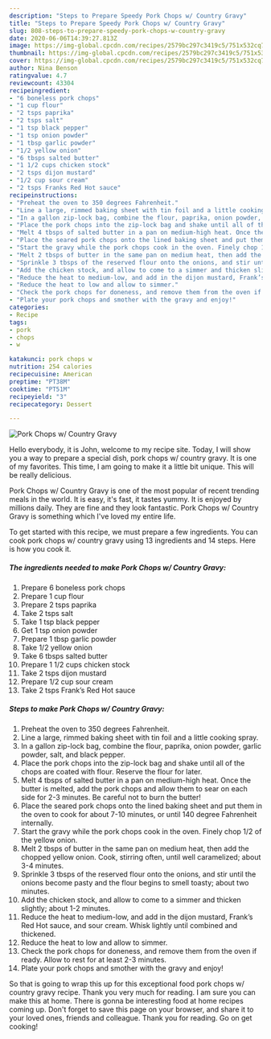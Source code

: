 ```yaml
---
description: "Steps to Prepare Speedy Pork Chops w/ Country Gravy"
title: "Steps to Prepare Speedy Pork Chops w/ Country Gravy"
slug: 808-steps-to-prepare-speedy-pork-chops-w-country-gravy
date: 2020-06-06T14:39:27.813Z
image: https://img-global.cpcdn.com/recipes/2579bc297c3419c5/751x532cq70/pork-chops-w-country-gravy-recipe-main-photo.jpg
thumbnail: https://img-global.cpcdn.com/recipes/2579bc297c3419c5/751x532cq70/pork-chops-w-country-gravy-recipe-main-photo.jpg
cover: https://img-global.cpcdn.com/recipes/2579bc297c3419c5/751x532cq70/pork-chops-w-country-gravy-recipe-main-photo.jpg
author: Nina Benson
ratingvalue: 4.7
reviewcount: 43304
recipeingredient:
- "6 boneless pork chops"
- "1 cup flour"
- "2 tsps paprika"
- "2 tsps salt"
- "1 tsp black pepper"
- "1 tsp onion powder"
- "1 tbsp garlic powder"
- "1/2 yellow onion"
- "6 tbsps salted butter"
- "1 1/2 cups chicken stock"
- "2 tsps dijon mustard"
- "1/2 cup sour cream"
- "2 tsps Franks Red Hot sauce"
recipeinstructions:
- "Preheat the oven to 350 degrees Fahrenheit."
- "Line a large, rimmed baking sheet with tin foil and a little cooking spray."
- "In a gallon zip-lock bag, combine the flour, paprika, onion powder, garlic powder, salt, and black pepper."
- "Place the pork chops into the zip-lock bag and shake until all of the chops are coated with flour. Reserve the flour for later."
- "Melt 4 tbsps of salted butter in a pan on medium-high heat. Once the butter is melted, add the pork chops and allow them to sear on each side for 2-3 minutes. Be careful not to burn the butter!"
- "Place the seared pork chops onto the lined baking sheet and put them in the oven to cook for about 7-10 minutes, or until 140 degree Fahrenheit internally."
- "Start the gravy while the pork chops cook in the oven. Finely chop 1/2 of the yellow onion."
- "Melt 2 tbsps of butter in the same pan on medium heat, then add the chopped yellow onion. Cook, stirring often, until well caramelized; about 3-4 minutes."
- "Sprinkle 3 tbsps of the reserved flour onto the onions, and stir until the onions become pasty and the flour begins to smell toasty; about two minutes."
- "Add the chicken stock, and allow to come to a simmer and thicken slightly; about 1-2 minutes."
- "Reduce the heat to medium-low, and add in the dijon mustard, Frank’s Red Hot sauce, and sour cream. Whisk lightly until combined and thickened."
- "Reduce the heat to low and allow to simmer."
- "Check the pork chops for doneness, and remove them from the oven if ready. Allow to rest for at least 2-3 minutes."
- "Plate your pork chops and smother with the gravy and enjoy!"
categories:
- Recipe
tags:
- pork
- chops
- w

katakunci: pork chops w 
nutrition: 254 calories
recipecuisine: American
preptime: "PT38M"
cooktime: "PT51M"
recipeyield: "3"
recipecategory: Dessert

---
```



![Pork Chops w/ Country Gravy](https://img-global.cpcdn.com/recipes/2579bc297c3419c5/751x532cq70/pork-chops-w-country-gravy-recipe-main-photo.jpg)

Hello everybody, it is John, welcome to my recipe site. Today, I will show you a way to prepare a special dish, pork chops w/ country gravy. It is one of my favorites. This time, I am going to make it a little bit unique. This will be really delicious.

Pork Chops w/ Country Gravy is one of the most popular of recent trending meals in the world. It is easy, it's fast, it tastes yummy. It is enjoyed by millions daily. They are fine and they look fantastic. Pork Chops w/ Country Gravy is something which I've loved my entire life.




To get started with this recipe, we must prepare a few ingredients. You can cook pork chops w/ country gravy using 13 ingredients and 14 steps. Here is how you cook it.

<!--inarticleads1-->

##### The ingredients needed to make Pork Chops w/ Country Gravy:

1. Prepare 6 boneless pork chops
1. Prepare 1 cup flour
1. Prepare 2 tsps paprika
1. Take 2 tsps salt
1. Take 1 tsp black pepper
1. Get 1 tsp onion powder
1. Prepare 1 tbsp garlic powder
1. Take 1/2 yellow onion
1. Take 6 tbsps salted butter
1. Prepare 1 1/2 cups chicken stock
1. Take 2 tsps dijon mustard
1. Prepare 1/2 cup sour cream
1. Take 2 tsps Frank’s Red Hot sauce




<!--inarticleads2-->

##### Steps to make Pork Chops w/ Country Gravy:

1. Preheat the oven to 350 degrees Fahrenheit.
1. Line a large, rimmed baking sheet with tin foil and a little cooking spray.
1. In a gallon zip-lock bag, combine the flour, paprika, onion powder, garlic powder, salt, and black pepper.
1. Place the pork chops into the zip-lock bag and shake until all of the chops are coated with flour. Reserve the flour for later.
1. Melt 4 tbsps of salted butter in a pan on medium-high heat. Once the butter is melted, add the pork chops and allow them to sear on each side for 2-3 minutes. Be careful not to burn the butter!
1. Place the seared pork chops onto the lined baking sheet and put them in the oven to cook for about 7-10 minutes, or until 140 degree Fahrenheit internally.
1. Start the gravy while the pork chops cook in the oven. Finely chop 1/2 of the yellow onion.
1. Melt 2 tbsps of butter in the same pan on medium heat, then add the chopped yellow onion. Cook, stirring often, until well caramelized; about 3-4 minutes.
1. Sprinkle 3 tbsps of the reserved flour onto the onions, and stir until the onions become pasty and the flour begins to smell toasty; about two minutes.
1. Add the chicken stock, and allow to come to a simmer and thicken slightly; about 1-2 minutes.
1. Reduce the heat to medium-low, and add in the dijon mustard, Frank’s Red Hot sauce, and sour cream. Whisk lightly until combined and thickened.
1. Reduce the heat to low and allow to simmer.
1. Check the pork chops for doneness, and remove them from the oven if ready. Allow to rest for at least 2-3 minutes.
1. Plate your pork chops and smother with the gravy and enjoy!




So that is going to wrap this up for this exceptional food pork chops w/ country gravy recipe. Thank you very much for reading. I am sure you can make this at home. There is gonna be interesting food at home recipes coming up. Don't forget to save this page on your browser, and share it to your loved ones, friends and colleague. Thank you for reading. Go on get cooking!
